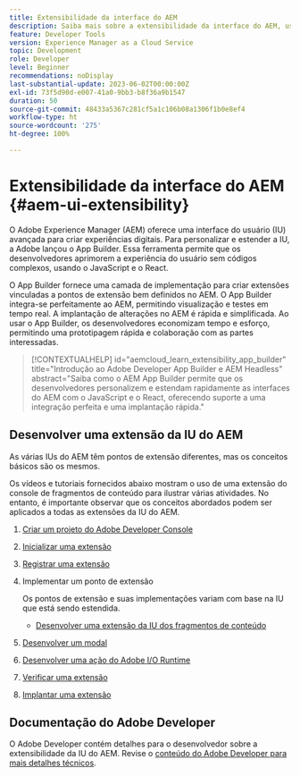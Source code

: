 ```yaml
---
title: Extensibilidade da interface do AEM
description: Saiba mais sobre a extensibilidade da interface do AEM, usando o App Builder para criar extensões.
feature: Developer Tools
version: Experience Manager as a Cloud Service
topic: Development
role: Developer
level: Beginner
recommendations: noDisplay
last-substantial-update: 2023-06-02T00:00:00Z
exl-id: 73f5d90d-e007-41a0-9bb3-b8f36a9b1547
duration: 50
source-git-commit: 48433a5367c281cf5a1c106b08a1306f1b0e8ef4
workflow-type: ht
source-wordcount: '275'
ht-degree: 100%

---
```


# Extensibilidade da interface do AEM {#aem-ui-extensibility}

O Adobe Experience Manager (AEM) oferece uma interface do usuário (IU) avançada para criar experiências digitais. Para personalizar e estender a IU, a Adobe lançou o App Builder. Essa ferramenta permite que os desenvolvedores aprimorem a experiência do usuário sem códigos complexos, usando o JavaScript e o React.

O App Builder fornece uma camada de implementação para criar extensões vinculadas a pontos de extensão bem definidos no AEM. O App Builder integra-se perfeitamente ao AEM, permitindo visualização e testes em tempo real. A implantação de alterações no AEM é rápida e simplificada. Ao usar o App Builder, os desenvolvedores economizam tempo e esforço, permitindo uma prototipagem rápida e colaboração com as partes interessadas.

>[!CONTEXTUALHELP]
>id="aemcloud_learn_extensibility_app_builder"
>title="Introdução ao Adobe Developer App Builder e AEM Headless"
>abstract="Saiba como o AEM App Builder permite que os desenvolvedores personalizem e estendam rapidamente as interfaces do AEM com o JavaScript e o React, oferecendo suporte a uma integração perfeita e uma implantação rápida."

## Desenvolver uma extensão da IU do AEM

As várias IUs do AEM têm pontos de extensão diferentes, mas os conceitos básicos são os mesmos.

Os vídeos e tutoriais fornecidos abaixo mostram o uso de uma extensão do console de fragmentos de conteúdo para ilustrar várias atividades. No entanto, é importante observar que os conceitos abordados podem ser aplicados a todas as extensões da IU do AEM.

1. [Criar um projeto do Adobe Developer Console](./adobe-developer-console-project.md)
1. [Inicializar uma extensão](./app-initialization.md)
1. [Registrar uma extensão](./extension-registration.md)
1. Implementar um ponto de extensão

   Os pontos de extensão e suas implementações variam com base na IU que está sendo estendida.

   + [Desenvolver uma extensão da IU dos fragmentos de conteúdo](./content-fragments/overview.md)

1. [Desenvolver um modal](./modal.md)
1. [Desenvolver uma ação do Adobe I/O Runtime](./runtime-action.md)
1. [Verificar uma extensão](./verify.md)
1. [Implantar uma extensão](./deploy.md)

## Documentação do Adobe Developer

O Adobe Developer contém detalhes para o desenvolvedor sobre a extensibilidade da IU do AEM. Revise o [conteúdo do Adobe Developer para mais detalhes técnicos](https://developer.adobe.com/uix/docs/).
